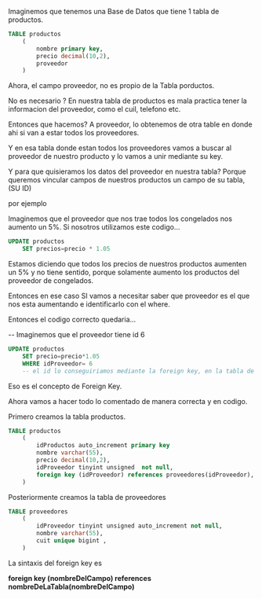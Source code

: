 Imaginemos que tenemos una Base de Datos que tiene 1 tabla de productos.

```sql
TABLE productos
	(
		nombre primary key,
		precio decimal(10,2),
		proveedor 
	)
```

Ahora, el campo proveedor, no es propio de la Tabla porductos.

No es necesario ? 
En nuestra tabla de productos es mala practica tener la informacion del proveedor, como el cuil, telefono etc.

Entonces que hacemos? A proveedor, lo obtenemos de otra table en donde ahi si van a estar todos los proveedores.

Y en esa tabla donde estan todos los proveedores vamos a buscar al proveedor de nuestro producto y lo vamos a unir mediante su key.

Y para que quisieramos los datos del proveedor en nuestra tabla? 
Porque queremos vincular campos de nuestros productos un campo de su tabla, (SU ID)

por ejemplo

Imaginemos que el proveedor que nos trae todos los congelados nos aumento un 5%.
Si nosotros utilizamos este codigo...

```sql
UPDATE productos
	SET precios=precio * 1.05
```

Estamos diciendo que todos los precios de nuestros productos aumenten un 5% y no tiene sentido, porque solamente aumento los productos del proveedor de congelados.

Entonces en ese caso SI vamos a necesitar saber que proveedor es el que nos esta aumentando e identificarlo con el where.

Entonces el codigo correcto quedaria...

-- Imaginemos que el proveedor tiene id 6

```sql
UPDATE productos
	SET precio=precio*1.05
	WHERE idProveedor= 6
	-- el id lo conseguiriamos mediante la foreign key, en la tabla de proveedores el proveedor de congelados tiene un id, y lo vamos a unir a nuestra tabla productos mediante la foreign key.
```

Eso es el concepto de Foreign Key.

Ahora vamos a hacer todo lo comentado de manera correcta y en codigo.

Primero creamos la tabla productos.


```sql
TABLE productos
	(
		idProductos auto_increment primary key
		nombre varchar(55),
		precio decimal(10,2),
		idProveedor tinyint unsigned  not null, 
		foreign key (idProveedor) references proveedores(idProveedor),	
	)
```

Posteriormente creamos la tabla de proveedores


```sql
TABLE proveedores
	(
		idProveedor tinyint unsigned auto_increment not null,
		nombre varchar(55),
		cuit unique bigint ,
	)
```

La sintaxis del foreign key es

**foreign key (nombreDelCampo) references nombreDeLaTabla(nombreDelCampo)**

